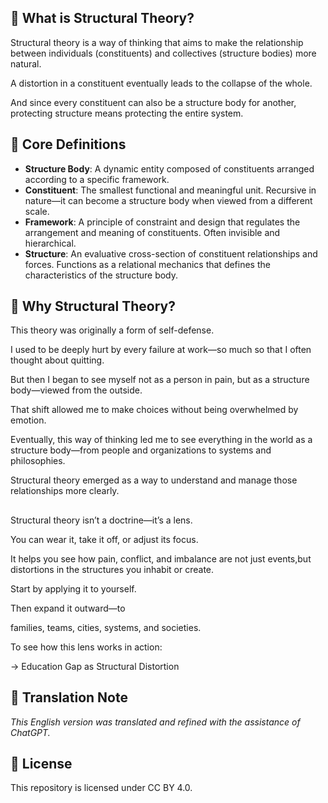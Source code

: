 ## 🧠 What is Structural Theory?

Structural theory is a way of thinking that aims to make the relationship between individuals (constituents) and collectives (structure bodies) more natural.

A distortion in a constituent eventually leads to the collapse of the whole.

And since every constituent can also be a structure body for another, protecting structure means protecting the entire system.

## 📘 Core Definitions

* **Structure Body**: A dynamic entity composed of constituents arranged according to a specific framework.
* **Constituent**: The smallest functional and meaningful unit. Recursive in nature—it can become a structure body when viewed from a different scale.
* **Framework**: A principle of constraint and design that regulates the arrangement and meaning of constituents. Often invisible and hierarchical.
* **Structure**: An evaluative cross-section of constituent relationships and forces. Functions as a relational mechanics that defines the characteristics of the structure body.

## 🧭 Why Structural Theory?

This theory was originally a form of self-defense.

I used to be deeply hurt by every failure at work—so much so that I often thought about quitting.

But then I began to see myself not as a person in pain, but as a structure body—viewed from the outside.

That shift allowed me to make choices without being overwhelmed by emotion.

Eventually, this way of thinking led me to see everything in the world as a structure body—from people and organizations to systems and philosophies.

Structural theory emerged as a way to understand and manage those relationships more clearly.

## 

Structural theory isn’t a doctrine—it’s a lens.

You can wear it, take it off, or adjust its focus.

It helps you see how pain, conflict, and imbalance are not just events,but distortions in the structures you inhabit or create.

Start by applying it to yourself.

Then expand it outward—to

families, teams, cities, systems, and societies.

To see how this lens works in action:

→ Education Gap as Structural Distortion


## 🔧 Translation Note

*This English version was translated and refined with the assistance of ChatGPT.*

##  📝 License
This repository is licensed under CC BY 4.0.

